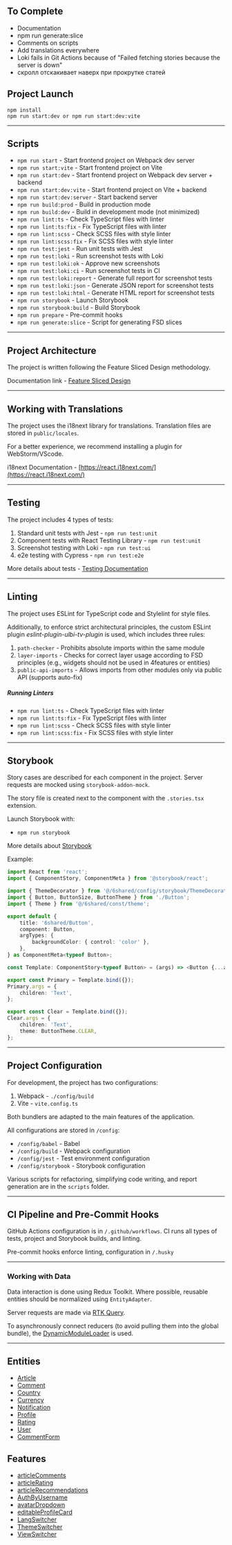 ## To Complete

- Documentation
- npm run generate:slice
- Comments on scripts
- Add translations everywhere
- Loki fails in Git Actions because of "Failed fetching stories because the server is down"
- скролл отскакивает наверх при прокрутке статей


## Project Launch

```
npm install
npm run start:dev or npm run start:dev:vite
```

----

## Scripts

- `npm run start` - Start frontend project on Webpack dev server
- `npm run start:vite` - Start frontend project on Vite
- `npm run start:dev` - Start frontend project on Webpack dev server + backend
- `npm run start:dev:vite` - Start frontend project on Vite + backend
- `npm run start:dev:server` - Start backend server
- `npm run build:prod` - Build in production mode
- `npm run build:dev` - Build in development mode (not minimized)
- `npm run lint:ts` - Check TypeScript files with linter
- `npm run lint:ts:fix` - Fix TypeScript files with linter
- `npm run lint:scss` - Check SCSS files with style linter
- `npm run lint:scss:fix` - Fix SCSS files with style linter
- `npm run test:jest` - Run unit tests with Jest
- `npm run test:loki` - Run screenshot tests with Loki
- `npm run test:loki:ok` - Approve new screenshots
- `npm run test:loki:ci` - Run screenshot tests in CI
- `npm run test:loki:report` - Generate full report for screenshot tests
- `npm run test:loki:json` - Generate JSON report for screenshot tests
- `npm run test:loki:html` - Generate HTML report for screenshot tests
- `npm run storybook` - Launch Storybook
- `npm run storybook:build` - Build Storybook
- `npm run prepare` - Pre-commit hooks
- `npm run generate:slice` - Script for generating FSD slices

----

## Project Architecture

The project is written following the Feature Sliced Design methodology.

Documentation link - [Feature Sliced Design](https://feature-sliced.design/docs/get-started/tutorial)

----

## Working with Translations

The project uses the i18next library for translations.
Translation files are stored in `public/locales`.

For a better experience, we recommend installing a plugin for WebStorm/VScode.

i18next Documentation - [https://react.i18next.com/](https://react.i18next.com/)

----

## Testing

The project includes 4 types of tests:
1) Standard unit tests with Jest - `npm run test:unit`
2) Component tests with React Testing Library - `npm run test:unit`
3) Screenshot testing with Loki - `npm run test:ui`
4) e2e testing with Cypress - `npm run test:e2e`

More details about tests - [Testing Documentation](/docs/tests.md)

----

## Linting

The project uses ESLint for TypeScript code and Stylelint for style files.

Additionally, to enforce strict architectural principles,
the custom ESLint plugin *eslint-plugin-ulbi-tv-plugin* is used,
which includes three rules:
1) `path-checker` - Prohibits absolute imports within the same module
2) `layer-imports` - Checks for correct layer usage according to FSD principles
   (e.g., widgets should not be used in 4features or entities)
3) `public-api-imports` - Allows imports from other modules only via public API (supports auto-fix)

##### Running Linters
- `npm run lint:ts` - Check TypeScript files with linter
- `npm run lint:ts:fix` - Fix TypeScript files with linter
- `npm run lint:scss` - Check SCSS files with style linter
- `npm run lint:scss:fix` - Fix SCSS files with style linter

----
## Storybook

Story cases are described for each component in the project.
Server requests are mocked using `storybook-addon-mock`.

The story file is created next to the component with the `.stories.tsx` extension.

Launch Storybook with:
- `npm run storybook`

More details about [Storybook](/docs/storybook.md)

Example:

```typescript jsx
import React from 'react';
import { ComponentStory, ComponentMeta } from '@storybook/react';

import { ThemeDecorator } from '@/6shared/config/storybook/ThemeDecorator/ThemeDecorator';
import { Button, ButtonSize, ButtonTheme } from './Button';
import { Theme } from '@/6shared/const/theme';

export default {
    title: '6shared/Button',
    component: Button,
    argTypes: {
        backgroundColor: { control: 'color' },
    },
} as ComponentMeta<typeof Button>;

const Template: ComponentStory<typeof Button> = (args) => <Button {...args} />;

export const Primary = Template.bind({});
Primary.args = {
    children: 'Text',
};

export const Clear = Template.bind({});
Clear.args = {
    children: 'Text',
    theme: ButtonTheme.CLEAR,
};
```

----

## Project Configuration

For development, the project has two configurations:
1. Webpack - `./config/build`
2. Vite - `vite.config.ts`

Both bundlers are adapted to the main features of the application.

All configurations are stored in `/config`:
- `/config/babel` - Babel
- `/config/build` - Webpack configuration
- `/config/jest` - Test environment configuration
- `/config/storybook` - Storybook configuration

Various scripts for refactoring, simplifying code writing, and report generation are in the `scripts` folder.

----

## CI Pipeline and Pre-Commit Hooks

GitHub Actions configuration is in `/.github/workflows`.
CI runs all types of tests, project and Storybook builds, and linting.

Pre-commit hooks enforce linting, configuration in `/.husky`

----

### Working with Data

Data interaction is done using Redux Toolkit.
Where possible, reusable entities should be normalized using `EntityAdapter`.

Server requests are made via [RTK Query](/src/6shared/api/rtkApi.ts).

To asynchronously connect reducers (to avoid pulling them into the global bundle), the
[DynamicModuleLoader](/src/6shared/lib/components/DynamicModuleLoader/DynamicModuleLoader.tsx) is used.

----

## Entities

- [Article](/src/5entities/Article/README.md)
- [Comment](/src/5entities/Comment/README.md)
- [Country](/src/5entities/CountryDropdown/README.md)
- [Currency](/src/5entities/CurrencyDropdown/README.md)
- [Notification](/src/5entities/Notification/README.md)
- [Profile](/src/5entities/Profile/README.md)
- [Rating](/src/5entities/Rating/README.md)
- [User](/src/5entities/User/README.md)
- [CommentForm](/src/5entities/CommentForm/README.md)

## Features

- [articleComments](/src/4features/ArticleComments/README.md)
- [articleRating](/src/4features/ArticleRating/README.md)
- [articleRecommendations](/src/4features/ArticleRecommendations/README.md)
- [AuthByUsername](/src/4features/AuthByUsername/README.md)
- [avatarDropdown](/src/4features/AvatarDropdown/README.md)
- [editableProfileCard](/src/4features/EditableProfileCard/README.md)
- [LangSwitcher](/src/4features/LangSwitcher/README.md)
- [ThemeSwitcher](/src/4features/ThemeSwitcher/README.md)
- [ViewSwitcher](/src/4features/ViewSwitcher/README.md)

